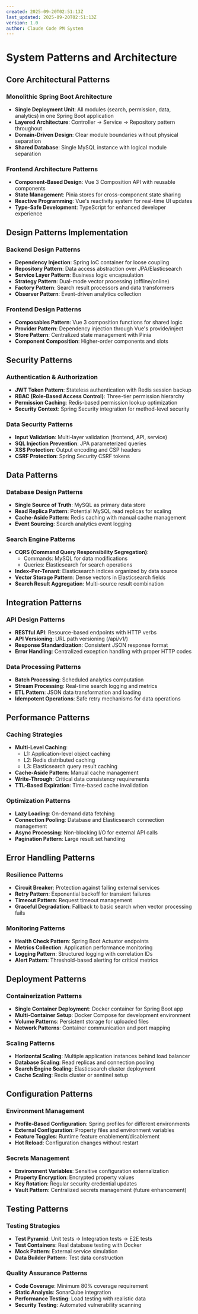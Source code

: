 ```yaml
---
created: 2025-09-20T02:51:13Z
last_updated: 2025-09-20T02:51:13Z
version: 1.0
author: Claude Code PM System
---
```


# System Patterns and Architecture

## Core Architectural Patterns

### Monolithic Spring Boot Architecture
- **Single Deployment Unit**: All modules (search, permission, data, analytics) in one Spring Boot application
- **Layered Architecture**: Controller → Service → Repository pattern throughout
- **Domain-Driven Design**: Clear module boundaries without physical separation
- **Shared Database**: Single MySQL instance with logical module separation

### Frontend Architecture Patterns
- **Component-Based Design**: Vue 3 Composition API with reusable components
- **State Management**: Pinia stores for cross-component state sharing
- **Reactive Programming**: Vue's reactivity system for real-time UI updates
- **Type-Safe Development**: TypeScript for enhanced developer experience

## Design Patterns Implementation

### Backend Design Patterns
- **Dependency Injection**: Spring IoC container for loose coupling
- **Repository Pattern**: Data access abstraction over JPA/Elasticsearch
- **Service Layer Pattern**: Business logic encapsulation
- **Strategy Pattern**: Dual-mode vector processing (offline/online)
- **Factory Pattern**: Search result processors and data transformers
- **Observer Pattern**: Event-driven analytics collection

### Frontend Design Patterns
- **Composables Pattern**: Vue 3 composition functions for shared logic
- **Provider Pattern**: Dependency injection through Vue's provide/inject
- **Store Pattern**: Centralized state management with Pinia
- **Component Composition**: Higher-order components and slots

## Security Patterns

### Authentication & Authorization
- **JWT Token Pattern**: Stateless authentication with Redis session backup
- **RBAC (Role-Based Access Control)**: Three-tier permission hierarchy
- **Permission Caching**: Redis-based permission lookup optimization
- **Security Context**: Spring Security integration for method-level security

### Data Security Patterns
- **Input Validation**: Multi-layer validation (frontend, API, service)
- **SQL Injection Prevention**: JPA parameterized queries
- **XSS Protection**: Output encoding and CSP headers
- **CSRF Protection**: Spring Security CSRF tokens

## Data Patterns

### Database Design Patterns
- **Single Source of Truth**: MySQL as primary data store
- **Read Replica Pattern**: Potential MySQL read replicas for scaling
- **Cache-Aside Pattern**: Redis caching with manual cache management
- **Event Sourcing**: Search analytics event logging

### Search Engine Patterns
- **CQRS (Command Query Responsibility Segregation)**:
  - Commands: MySQL for data modifications
  - Queries: Elasticsearch for search operations
- **Index-Per-Tenant**: Elasticsearch indices organized by data source
- **Vector Storage Pattern**: Dense vectors in Elasticsearch fields
- **Search Result Aggregation**: Multi-source result combination

## Integration Patterns

### API Design Patterns
- **RESTful API**: Resource-based endpoints with HTTP verbs
- **API Versioning**: URL path versioning (/api/v1/)
- **Response Standardization**: Consistent JSON response format
- **Error Handling**: Centralized exception handling with proper HTTP codes

### Data Processing Patterns
- **Batch Processing**: Scheduled analytics computation
- **Stream Processing**: Real-time search logging and metrics
- **ETL Pattern**: JSON data transformation and loading
- **Idempotent Operations**: Safe retry mechanisms for data operations

## Performance Patterns

### Caching Strategies
- **Multi-Level Caching**:
  - L1: Application-level object caching
  - L2: Redis distributed caching
  - L3: Elasticsearch query result caching
- **Cache-Aside Pattern**: Manual cache management
- **Write-Through**: Critical data consistency requirements
- **TTL-Based Expiration**: Time-based cache invalidation

### Optimization Patterns
- **Lazy Loading**: On-demand data fetching
- **Connection Pooling**: Database and Elasticsearch connection management
- **Async Processing**: Non-blocking I/O for external API calls
- **Pagination Pattern**: Large result set handling

## Error Handling Patterns

### Resilience Patterns
- **Circuit Breaker**: Protection against failing external services
- **Retry Pattern**: Exponential backoff for transient failures
- **Timeout Pattern**: Request timeout management
- **Graceful Degradation**: Fallback to basic search when vector processing fails

### Monitoring Patterns
- **Health Check Pattern**: Spring Boot Actuator endpoints
- **Metrics Collection**: Application performance monitoring
- **Logging Pattern**: Structured logging with correlation IDs
- **Alert Pattern**: Threshold-based alerting for critical metrics

## Deployment Patterns

### Containerization Patterns
- **Single Container Deployment**: Docker container for Spring Boot app
- **Multi-Container Setup**: Docker Compose for development environment
- **Volume Patterns**: Persistent storage for uploaded files
- **Network Patterns**: Container communication and port mapping

### Scaling Patterns
- **Horizontal Scaling**: Multiple application instances behind load balancer
- **Database Scaling**: Read replicas and connection pooling
- **Search Engine Scaling**: Elasticsearch cluster deployment
- **Cache Scaling**: Redis cluster or sentinel setup

## Configuration Patterns

### Environment Management
- **Profile-Based Configuration**: Spring profiles for different environments
- **External Configuration**: Property files and environment variables
- **Feature Toggles**: Runtime feature enablement/disablement
- **Hot Reload**: Configuration changes without restart

### Secrets Management
- **Environment Variables**: Sensitive configuration externalization
- **Property Encryption**: Encrypted property values
- **Key Rotation**: Regular security credential updates
- **Vault Pattern**: Centralized secrets management (future enhancement)

## Testing Patterns

### Testing Strategies
- **Test Pyramid**: Unit tests → Integration tests → E2E tests
- **Test Containers**: Real database testing with Docker
- **Mock Pattern**: External service simulation
- **Data Builder Pattern**: Test data construction

### Quality Assurance Patterns
- **Code Coverage**: Minimum 80% coverage requirement
- **Static Analysis**: SonarQube integration
- **Performance Testing**: Load testing with realistic data
- **Security Testing**: Automated vulnerability scanning
